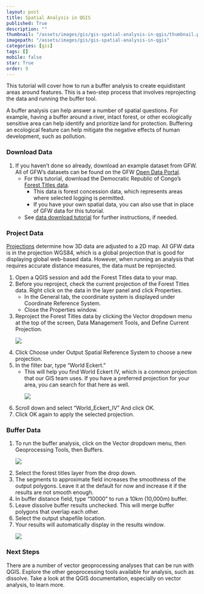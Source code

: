 ```yaml
---
layout: post
title: Spatial Analysis in QGIS
published: True
description: ""
thumbnail: "/assets/images/gis/gis-spatial-analysis-in-qgis/thumbnail.png"
imagepath: "/assets/images/gis/gis-spatial-analysis-in-qgis"
categories: [gis]
tags: []
mobile: false
star: True
order: 9
---
```



<div id="desktopContent" class="content">
  <p>This tutorial will cover how to run a buffer analysis to create equidistant areas around features. This is a two-step process that involves reprojecting the data and running the buffer tool.</p>
  <p>A buffer analysis can help answer a number of spatial questions. For example, having a buffer around a river, intact forest, or other ecologically sensitive area can help identify and prioritize land for protection. Buffering an ecological feature can help mitigate the negative effects of human development, such as pollution.</p>
  <h3>Download Data</h3>
  <ol>
    <li>
      If you haven’t done so already, download an example dataset from GFW. All of GFW’s datasets can be found on the GFW <a href="http://data.globalforestwatch.org/" target="_blank">Open Data Portal</a>.
      <ul class="-lower-alpha">
        <li>
          For this tutorial, download the Democratic Republic of Congo’s <a href="http://data.globalforestwatch.org/datasets/535eb1335c4841b0bff272b78e2cc2f4_6?uiTab=metadata" target="_blank">Forest Titles data</a>.
          <ul class="-lower-roman">
            <li>This data is forest concession data, which represents areas where selected logging is permitted.</li>
            <li>If you have your own spatial data, you can also use that in place of GFW data for this tutorial.</li>
          </ul>
        </li>
        <li>See <a href="{{site.baseurl}}/download-data/download-data-from-the-open-data-portal.html">data download tutorial</a> for further instructions, if needed.</li>
      </ul>
    </li>
  </ol>

  <h3>Project Data</h3>
  <p><a href="http://help.arcgis.com/en/sdk/10.0/arcobjects_net/conceptualhelp/index.html" target="_blank">Projections</a> determine how 3D data are adjusted to a 2D map. All GFW data is in the projection WGS84, which is a global projection that is good for displaying global web-based data. However, when running an analysis that requires accurate distance measures, the data must be reprojected.</p>
  <ol>
    <li>Open a QGIS session and add the Forest Titles data to your map.</li>
    <li>
      Before you reproject, check the current projection of the Forest Titles data. Right click on the data in the layer panel and click Properties.
      <ul class="-lower-alpha">
        <li>In the General tab, the coordinate system is displayed under Coordinate Reference System.</li>
        <li>Close the Properties window.</li>
      </ul>
    </li>
    <li>
      Reproject the Forest Titles data by clicking the Vector dropdown menu at the top of the screen, Data Management Tools, and Define Current Projection.
      <p><img src="{{site.baseurl}}{{page.imagepath}}/desktop/define_coordinate.jpg"/></p>
    </li>
    <li>Click Choose under Output Spatial Reference System to choose a new projection.</li>
    <li>
      In the filter bar, type “World Eckert.”
      <ul class="-lower-alpha">
        <li>This will help you find World Eckert IV, which is a common projection that our GIS team uses. If you have a preferred projection for your area, you can search for that here as well.</li>
        <p><img src="{{site.baseurl}}{{page.imagepath}}/desktop/coordinate.jpg"/></p>
      </ul>
    </li>
    <li>Scroll down and select “World_Eckert_IV” And click OK.</li>
    <li>Click OK again to apply the selected projection.</li>
  </ol>

  <h3>Buffer Data</h3>
  <ol>
    <li>
      To run the buffer analysis, click on the Vector dropdown menu, then Geoprocessing Tools, then Buffers.
      <p><img src="{{site.baseurl}}{{page.imagepath}}/desktop/buffer.jpg"/></p>
    </li>
    <li>Select the forest titles layer from the drop down.</li>
    <li>The segments to approximate field increases the smoothness of the output polygons. Leave it at the default for now and increase it if the results are not smooth enough.</li>
    <li>In buffer distance field, type “10000” to run a 10km (10,000m) buffer.</li>
    <li>Leave dissolve buffer results unchecked. This will merge buffer polygons that overlap each other.</li>
    <li>Select the output shapefile location.</li>
    <li>
      Your results will automatically display in the results window.
      <p><img src="{{site.baseurl}}{{page.imagepath}}/desktop/buffer_results.jpg"/></p>
    </li>
  </ol>

  <h3>Next Steps</h3>
  <p>There are a number of vector geoprocessing analyses that can be run with QGIS. Explore the other geoprocessing tools available for analysis, such as dissolve. Take a look at the QGIS documentation, especially on vector analysis, to learn more.</p>
</div>



<div id="mobileContent" class="content">
</div>
